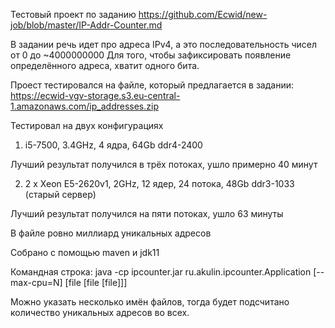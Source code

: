 Тестовый проект по заданию https://github.com/Ecwid/new-job/blob/master/IP-Addr-Counter.md

В задании речь идет про адреса IPv4, а это последовательность чисел от 0 до ~4000000000
Для того, чтобы зафиксировать появление определённого адреса, хватит одного бита.

Проест тестировался на файле, который предлагается в задании:
https://ecwid-vgv-storage.s3.eu-central-1.amazonaws.com/ip_addresses.zip

Тестировал на двух конфигурациях
1. i5-7500, 3.4GHz, 4 ядра, 64Gb ddr4-2400
   
Лучший результат получился в трёх потоках, ушло примерно 40 минут
   
2. 2 x Xeon E5-2620v1, 2GHz, 12 ядер, 24 потока, 48Gb ddr3-1033 (старый сервер)

Лучший результат получился на пяти потоках, ушло 63 минуты
   
В файле ровно миллиард уникальных адресов

Собрано с помощью maven и jdk11

Командная строка:
java -cp ipcounter.jar ru.akulin.ipcounter.Application [--max-cpu=N] [file [file [file]]]

Можно указать несколько имён файлов, тогда будет подсчитано количество уникальных адресов во всех.
